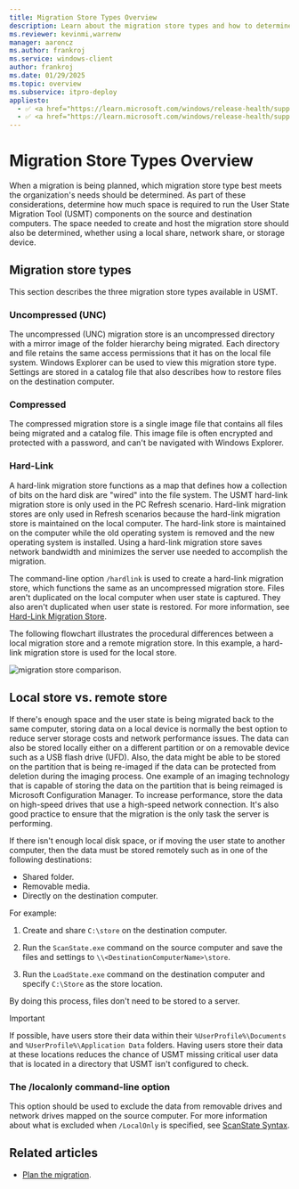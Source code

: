 ```yaml
---
title: Migration Store Types Overview
description: Learn about the migration store types and how to determine which migration store type best suits the organization's needs.
ms.reviewer: kevinmi,warrenw
manager: aaroncz
ms.author: frankroj
ms.service: windows-client
author: frankroj
ms.date: 01/29/2025
ms.topic: overview
ms.subservice: itpro-deploy
appliesto:
  - ✅ <a href="https://learn.microsoft.com/windows/release-health/supported-versions-windows-client" target="_blank">Windows 11</a>
  - ✅ <a href="https://learn.microsoft.com/windows/release-health/supported-versions-windows-client" target="_blank">Windows 10</a>
---
```


# Migration Store Types Overview

When a migration is being planned, which migration store type best meets the organization's needs should be determined. As part of these considerations, determine how much space is required to run the User State Migration Tool (USMT) components on the source and destination computers. The space needed to create and host the migration store should also be determined, whether using a local share, network share, or storage device.

## Migration store types

This section describes the three migration store types available in USMT.

### Uncompressed (UNC)

The uncompressed (UNC) migration store is an uncompressed directory with a mirror image of the folder hierarchy being migrated. Each directory and file retains the same access permissions that it has on the local file system. Windows Explorer can be used to view this migration store type. Settings are stored in a catalog file that also describes how to restore files on the destination computer.

### Compressed

The compressed migration store is a single image file that contains all files being migrated and a catalog file. This image file is often encrypted and protected with a password, and can't be navigated with Windows Explorer.

### Hard-Link

A hard-link migration store functions as a map that defines how a collection of bits on the hard disk are "wired" into the file system. The USMT hard-link migration store is only used in the PC Refresh scenario. Hard-link migration stores are only used in Refresh scenarios because the hard-link migration store is maintained on the local computer. The hard-link store is maintained on the computer while the old operating system is removed and the new operating system is installed. Using a hard-link migration store saves network bandwidth and minimizes the server use needed to accomplish the migration.

The command-line option `/hardlink` is used to create a hard-link migration store, which functions the same as an uncompressed migration store. Files aren't duplicated on the local computer when user state is captured. They also aren't duplicated when user state is restored. For more information, see [Hard-Link Migration Store](usmt-hard-link-migration-store.md).

The following flowchart illustrates the procedural differences between a local migration store and a remote migration store. In this example, a hard-link migration store is used for the local store.

![migration store comparison.](images/dep-win8-l-usmt-migrationcomparemigstores.gif)

## Local store vs. remote store

If there's enough space and the user state is being migrated back to the same computer, storing data on a local device is normally the best option to reduce server storage costs and network performance issues. The data can also be stored locally either on a different partition or on a removable device such as a USB flash drive (UFD). Also, the data might be able to be stored on the partition that is being re-imaged if the data can be protected from deletion during the imaging process. One example of an imaging technology that is capable of storing the data on the partition that is being reimaged is Microsoft Configuration Manager. To increase performance, store the data on high-speed drives that use a high-speed network connection. It's also good practice to ensure that the migration is the only task the server is performing.

If there isn't enough local disk space, or if moving the user state to another computer, then the data must be stored remotely such as in one of the following destinations:

- Shared folder.
- Removable media.
- Directly on the destination computer.

For example:

1. Create and share `C:\store` on the destination computer.

1. Run the `ScanState.exe` command on the source computer and save the files and settings to `\\<DestinationComputerName>\store`.

1. Run the `LoadState.exe` command on the destination computer and specify `C:\Store` as the store location.

By doing this process, files don't need to be stored to a server.

> [!IMPORTANT]
>
> If possible, have users store their data within their `%UserProfile%\Documents` and `%UserProfile%\Application Data` folders. Having users store their data at these locations reduces the chance of USMT missing critical user data that is located in a directory that USMT isn't configured to check.

### The /localonly command-line option

This option should be used to exclude the data from removable drives and network drives mapped on the source computer. For more information about what is excluded when `/LocalOnly` is specified, see [ScanState Syntax](usmt-scanstate-syntax.md).

## Related articles

- [Plan the migration](usmt-plan-your-migration.md).
